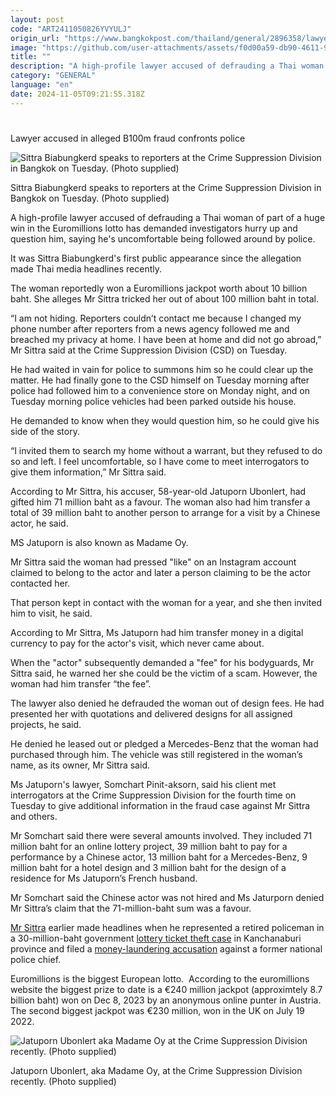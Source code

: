 ```yaml
---
layout: post
code: "ART2411050826YVYULJ"
origin_url: "https://www.bangkokpost.com/thailand/general/2896358/lawyer-accused-in-alleged-b100m-fraud-confronts-police"
image: "https://github.com/user-attachments/assets/f0d00a59-db90-4611-9fab-acd5dea547f1"
title: ""
description: "A high-profile lawyer accused of defrauding a Thai woman of part of a huge win in the Euromillions lotto has demanded investigators hurry up and question him, saying he"
category: "GENERAL"
language: "en"
date: 2024-11-05T09:21:55.318Z
---
```


# 

Lawyer accused in alleged B100m fraud confronts police

![Sittra Biabungkerd speaks to reporters at the Crime Suppression Division in Bangkok on Tuesday. (Photo supplied)](https://github.com/user-attachments/assets/0fb78010-35a0-430b-ba06-cb500b6b683b)

Sittra Biabungkerd speaks to reporters at the Crime Suppression Division in Bangkok on Tuesday. (Photo supplied)

A high-profile lawyer accused of defrauding a Thai woman of part of a huge win in the Euromillions lotto has demanded investigators hurry up and question him, saying he's uncomfortable being followed around by police. 

It was Sittra Biabungkerd's first public appearance since the allegation made Thai media headlines recently.

The woman reportedly won a Euromillions jackpot worth about 10 billion baht. She alleges Mr Sittra tricked her out of about 100 million baht in total.

“I am not hiding. Reporters couldn’t contact me because I changed my phone number after reporters from a news agency followed me and breached my privacy at home. I have been at home and did not go abroad,” Mr Sittra said at the Crime Suppression Division (CSD) on Tuesday.

He had waited in vain for police to summons him so he could clear up the matter. He had finally gone to the CSD himself on Tuesday morning after police had followed him to a convenience store on Monday night, and on Tuesday morning police vehicles had been parked outside his house. 

He demanded to know when they would question him, so he could give his side of the story.

“I invited them to search my home without a warrant, but they refused to do so and left. I feel uncomfortable, so I have come to meet interrogators to give them information,” Mr Sittra said.

According to Mr Sittra, his accuser, 58-year-old Jatuporn Ubonlert, had gifted him 71 million baht as a favour. The woman also had him transfer a total of 39 million baht to another person to arrange for a visit by a Chinese actor, he said. 

MS Jatuporn is also known as Madame Oy.

Mr Sittra said the woman had pressed "like" on an Instagram account claimed to belong to the actor and later a person claiming to be the actor contacted her.

That person kept in contact with the woman for a year, and she then invited him to visit, he said.

According to Mr Sittra, Ms Jatuporn had him transfer money in a digital currency to pay for the actor's visit, which never came about.

When the "actor" subsequently demanded a "fee" for his bodyguards, Mr Sittra said, he warned her she could be the victim of a scam. However, the woman had him transfer “the fee”.

The lawyer also denied he defrauded the woman out of design fees. He had presented her with quotations and delivered designs for all assigned projects, he said.

He denied he leased out or pledged a Mercedes-Benz that the woman had purchased through him. The vehicle was still registered in the woman’s name, as its owner, Mr Sittra said.

Ms Jatuporn's lawyer, Somchart Pinit-aksorn, said his client met interrogators at the Crime Suppression Division for the fourth time on Tuesday to give additional information in the fraud case against Mr Sittra and others.

Mr Somchart said there were several amounts involved. They included 71 million baht for an online lottery project, 39 million baht to pay for a performance by a Chinese actor, 13 million baht for a Mercedes-Benz, 9 million baht for a hotel design and 3 million baht for the design of a residence for Ms Jatuporn’s French husband.

Mr Somchart said the Chinese actor was not hired and Ms Jaturporn denied Mr Sittra’s claim that the 71-million-baht sum was a favour.

[Mr Sittra](https://www.bangkokpost.com/thailand/general/2299722) earlier made headlines when he represented a retired policeman in a 30-million-baht government [lottery ticket theft case](https://www.bangkokpost.com/thailand/general/1689184) in Kanchanaburi province and filed a [money-laundering accusation](https://www.bangkokpost.com/thailand/general/2769029) against a former national police chief.

Euromillions is the biggest European lotto.  According to the euromillions website the biggest prize to date is a €240 million jackpot (approximtely 8.7 billion baht) won on Dec 8, 2023 by an anonymous online punter in Austria. The second biggest jackpot was €230 million, won in the UK on July 19 2022.

![Jatuporn Ubonlert aka Madame Oy at the Crime Suppression Division recently. (Photo supplied)](https://github.com/user-attachments/assets/1307a212-da63-42cb-9c4c-9f7996b9dc6b)

Jatuporn Ubonlert, aka Madame Oy, at the Crime Suppression Division recently. (Photo supplied)